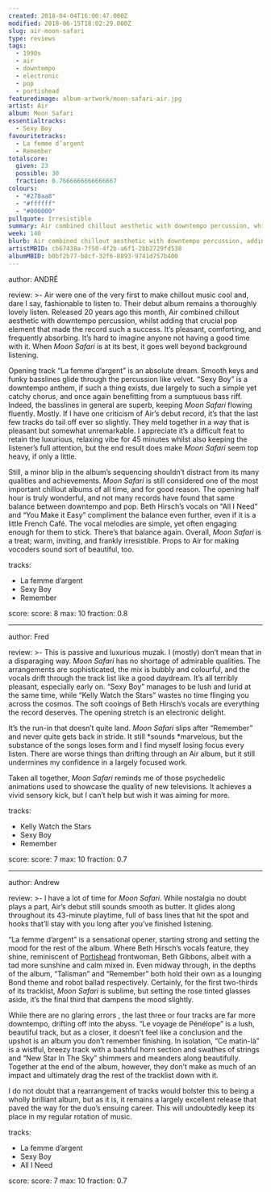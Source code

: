 ```yaml
---
created: 2018-04-04T16:00:47.000Z
modified: 2018-06-15T18:02:29.000Z
slug: air-moon-safari
type: reviews
tags:
  - 1990s
  - air
  - downtempo
  - electronic
  - pop
  - portishead
featuredimage: album-artwork/moon-safari-air.jpg
artist: Air
album: Moon Safari
essentialtracks:
  - Sexy Boy
favouritetracks:
  - La femme d’argent
  - Remember
totalscore:
  given: 23
  possible: 30
  fraction: 0.7666666666666667
colours:
  - "#278aa8"
  - "#ffffff"
  - "#000000"
pullquote: Irresistible
summary: Air combined chillout aesthetic with downtempo percussion, whilst adding that crucial pop element that made the record such a success. It’s pleasant, comforting, and frequently absorbing.
week: 140
blurb: Air combined chillout aesthetic with downtempo percussion, adding the pop element that made them such a success. Pleasant, familiar, and often absorbing.
artistMBID: cb67438a-7f50-4f2b-a6f1-2bb2729fd538
albumMBID: b0bf2b77-b8cf-32f6-8893-9741d757b400
---
```

author: ANDRÉ

review: >-
  Air were one of the very first to make chillout music cool and, dare I say, fashionable to listen to. Their debut album remains a thoroughly lovely listen. Released 20 years ago this month, Air combined chillout aesthetic with downtempo percussion, whilst adding that crucial pop element that made the record such a success. It’s pleasant, comforting, and frequently absorbing. It’s hard to imagine anyone not having a good time with it. When *Moon Safari* is at its best, it goes well beyond background listening.

  Opening track “La femme d’argent” is an absolute dream. Smooth keys and funky basslines glide through the percussion like velvet. “Sexy Boy” is a downtempo anthem, if such a thing exists, due largely to such a simple yet catchy chorus, and once again benefitting from a sumptuous bass riff. Indeed, the basslines in general are superb, keeping *Moon Safari* flowing fluently. Mostly. If I have one criticism of Air’s debut record, it’s that the last few tracks do tail off ever so slightly. They meld together in a way that is pleasant but somewhat unremarkable. I appreciate it’s a difficult feat to retain the luxurious, relaxing vibe for 45 minutes whilst also keeping the listener’s full attention, but the end result does make *Moon Safari* seem top heavy, if only a little.

  Still, a minor blip in the album’s sequencing shouldn’t distract from its many qualities and achievements. *Moon Safari* is still considered one of the most important chillout albums of all time, and for good reason. The opening half hour is truly wonderful, and not many records have found that same balance between downtempo and pop. Beth Hirsch’s vocals on “All I Need” and “You Make it Easy” compliment the balance even further, even if it is a little French Café. The vocal melodies are simple, yet often engaging enough for them to stick. There’s that balance again. Overall, *Moon Safari* is a treat; warm, inviting, and frankly irresistible. Props to Air for making vocoders sound sort of beautiful, too.

tracks:
  - La femme d’argent
  - ­­Sexy Boy
  - ­­Remember

score:
  score: 8
  max: 10
  fraction: 0.8

---
author: Fred

review: >-
  This is passive and luxurious muzak. I (mostly) don’t mean that in a disparaging way. *Moon Safari* has no shortage of admirable qualities. The arrangements are sophisticated, the mix is bubbly and colourful, and the vocals drift through the track list like a good daydream. It’s all terribly pleasant, especially early on. “Sexy Boy” manages to be lush and lurid at the same time, while “Kelly Watch the Stars” wastes no time flinging you across the cosmos. The soft cooings of Beth Hirsch’s vocals are everything the record deserves. The opening stretch is an electronic delight.

  It’s the run-in that doesn’t quite land. *Moon Safari* slips after “Remember” and never quite gets back in stride. It still *sounds *marvelous, but the substance of the songs loses form and I find myself losing focus every listen. There are worse things than drifting through an Air album, but it still undermines my confidence in a largely focused work. 
  
  Taken all together, *Moon Safari* reminds me of those psychedelic animations used to showcase the quality of new televisions. It achieves a vivid sensory kick, but I can’t help but wish it was aiming for more.

tracks:
  - Kelly Watch the Stars
  - ­­Sexy Boy
  - ­­Remember

score:
  score: 7
  max: 10
  fraction: 0.7

---
author: Andrew

review: >-
  I have a lot of time for *Moon Safari*. While nostalgia no doubt plays a part, Air’s debut still sounds smooth as butter. It glides along throughout its 43-minute playtime, full of bass lines that hit the spot and hooks that’ll stay with you long after you’ve finished listening. 
  
  “La femme d’argent” is a sensational opener, starting strong and setting the mood for the rest of the album. Where Beth Hirsch’s vocals feature, they shine, reminiscent of [Portishead](/reviews/portishead-dummy/) frontwoman, Beth Gibbons, albeit with a tad more sunshine and calm mixed in. Even midway through, in the depths of the album, “Talisman” and “Remember” both hold their own as a lounging Bond theme and robot ballad respectively. Certainly, for the first two-thirds of its tracklist, *Moon Safari* is sublime, but setting the rose tinted glasses aside, it’s the final third that dampens the mood slightly.

  While there are no glaring errors , the last three or four tracks are far more downtempo, drifting off into the abyss. “Le voyage de Pénélope” is a lush, beautiful track, but as a closer, it doesn’t feel like a conclusion and the upshot is an album you don’t remember finishing. In isolation, “Ce matin-là” is a wistful, breezy track with a bashful horn section and swathes of strings and “New Star In The Sky” shimmers and meanders along beautifully. Together at the end of the album, however, they don’t make as much of an impact and ultimately drag the rest of the tracklist down with it. 
  
  I do not doubt that a rearrangement of tracks would bolster this to being a wholly brilliant album, but as it is, it remains a largely excellent release that paved the way for the duo’s ensuing career. This will undoubtedly keep its place in my regular rotation of music.

tracks:
  - La femme d’argent
  - ­­Sexy Boy
  - ­­All I Need

score:
  score: 7
  max: 10
  fraction: 0.7
